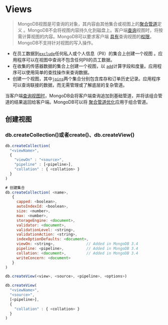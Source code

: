 # Views

>  MongoDB视图是可查询的对象，其内容由其他集合或视图上的[聚合管道](https://mongodb.net.cn/manual/core/aggregation-pipeline/#id1)定义 。MongoDB不会将视图内容持久化到磁盘上。客户端[查询](https://mongodb.net.cn/manual/core/views/#views-supported-operations)视图时，将按需计算视图的内容。MongoDB可以要求客户端 [具有](https://mongodb.net.cn/manual/core/authorization/#authorization)查询视图的[权限](https://mongodb.net.cn/manual/core/authorization/#authorization)。MongoDB不支持针对视图的写入操作。

- 在员工数据到[`exclude`](https://mongodb.net.cn/manual/reference/operator/aggregation/project/#pipe._S_project)任何私人或个人信息（PII）的集合上创建一个视图 。应用程序可以在视图中查询不包含任何PII的员工数据。
- 在收集的传感器数据的集合上创建一个视图，以 [`add`](https://mongodb.net.cn/manual/reference/operator/aggregation/addFields/#pipe._S_addFields)计算字段和度量。应用程序可以使用简单的查找操作来查询数据。
- 创建一个视图，其中[`joins`](https://mongodb.net.cn/manual/reference/operator/aggregation/lookup/#pipe._S_lookup)两个集合分别包含库存和订单历史记录。应用程序可以查询联接的数据，而无需管理或了解底层的复杂管道。

当客户端[查询视图时](https://mongodb.net.cn/manual/core/views/#views-supported-operations)，MongoDB会将客户端查询追加到基础管道，并将该组合管道的结果返回给客户端。MongoDB可以将 [聚合管道优化](https://mongodb.net.cn/manual/core/aggregation-pipeline-optimization/)应用于组合管道。

## 创建视图

### db.createCollection()或者create()、db.createView()

```javascript
db.createCollection(
  "<viewName>",
  {
    "viewOn" : "<source>",
    "pipeline" : [<pipeline>],
    "collation" : { <collation> }
  }
)

# 创建集合
db.createCollection( <name>,
   {
     capped: <boolean>,
     autoIndexId: <boolean>,
     size: <number>,
     max: <number>,
     storageEngine: <document>,
     validator: <document>,
     validationLevel: <string>,
     validationAction: <string>,
     indexOptionDefaults: <document>,
     viewOn: <string>,              // Added in MongoDB 3.4
     pipeline: <pipeline>,          // Added in MongoDB 3.4
     collation: <document>,         // Added in MongoDB 3.4
     writeConcern: <document>
   }
)

```

```javascript
db.createView(<view>, <source>, <pipeline>, <options>)

db.createView(
  "<viewName>",
  "<source>",
  [<pipeline>],
  {
    "collation" : { <collation> }
  }
)
```

